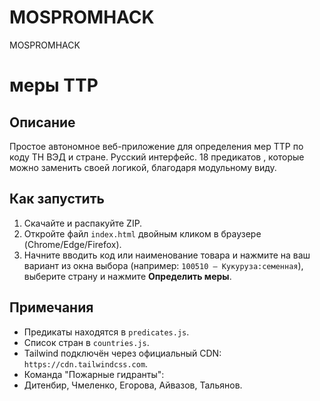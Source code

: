 # MOSPROMHACK
MOSPROMHACK
# меры TTР

## Описание
Простое автономное веб-приложение для определения мер ТТР по коду ТН ВЭД и стране.
Русский интерфейс. 18 предикатов , которые можно заменить своей логикой, благодаря модульному виду.

## Как запустить
1. Скачайте и распакуйте ZIP.
2. Откройте файл `index.html` двойным кликом в браузере (Chrome/Edge/Firefox).
3. Начните вводить код или наименование товара и нажмите на ваш вариант из окна выбора (например: `100510 — Кукуруза:семенная`), выберите страну и нажмите **Определить меры**.

## Примечания
- Предикаты находятся в `predicates.js`.
- Список стран в `countries.js`.
- Tailwind подключён через официальный CDN: `https://cdn.tailwindcss.com`.
- Команда "Пожарные гидранты":
- Дитенбир, Чмеленко, Егорова, Айвазов, Тальянов.

